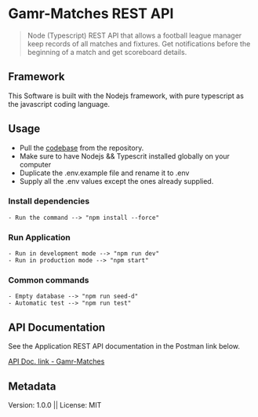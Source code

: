 # Gamr-Matches REST API

> Node (Typescript) REST API that allows a football league manager keep records of all matches and fixtures. Get notifications before the beginning of a match and get scoreboard details.

## Framework

This Software is built with the Nodejs framework, with pure typescript as the javascript coding language.

## Usage

- Pull the [codebase](https://github.com/immatobi/gamr-matches.git) from the repository.
- Make sure to have Nodejs && Typescrit installed globally on your computer
- Duplicate the .env.example file and rename it to .env
- Supply all the .env values except the ones already supplied.

### Install dependencies
```
- Run the command --> "npm install --force"
```

### Run Application
```
- Run in development mode --> "npm run dev"
- Run in production mode --> "npm start"
```

### Common commands
```
- Empty database --> "npm run seed-d"
- Automatic test --> "npm run test"
```

## API Documentation
See the Application REST API documentation in the Postman link below.

[API Doc. link - Gamr-Matches](https://documenter.getpostman.com/view/5093497/UyxgHnqm)


## Metadata

Version: 1.0.0  ||  License: MIT
